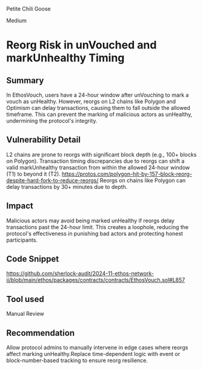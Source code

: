 Petite Chili Goose

Medium

# Reorg Risk in unVouched and markUnhealthy Timing

## Summary
In EthosVouch, users have a 24-hour window after unVouching to mark a vouch as unHealthy. However, reorgs on L2 chains like Polygon and Optimism can delay transactions, causing them to fall outside the allowed timeframe. This can prevent the marking of malicious actors as unHealthy, undermining the protocol's integrity.
## Vulnerability Detail
L2 chains are prone to reorgs with significant block depth (e.g., 100+ blocks on Polygon).
Transaction timing discrepancies due to reorgs can shift a valid markUnhealthy transaction from within the allowed 24-hour window (T1) to beyond it (T2).
https://protos.com/polygon-hit-by-157-block-reorg-despite-hard-fork-to-reduce-reorgs/
Reorgs on chains like Polygon can delay transactions by 30+ minutes due to depth.
## Impact
Malicious actors may avoid being marked unHealthy if reorgs delay transactions past the 24-hour limit.
This creates a loophole, reducing the protocol's effectiveness in punishing bad actors and protecting honest participants.
## Code Snippet
https://github.com/sherlock-audit/2024-11-ethos-network-ii/blob/main/ethos/packages/contracts/contracts/EthosVouch.sol#L857
## Tool used
Manual Review

## Recommendation
Allow protocol admins to manually intervene in edge cases where reorgs affect marking unHealthy.Replace time-dependent logic with event or block-number-based tracking to ensure reorg resilience.